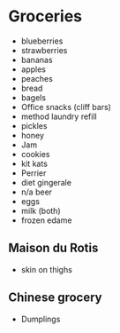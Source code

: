 # Groceries

- blueberries
- strawberries
- bananas
- apples
- peaches
- bread
- bagels
- Office snacks (cliff bars)
- method laundry refill
- pickles
- honey
- Jam
- cookies
- kit kats
- Perrier
- diet gingerale
- n/a beer
- eggs
- milk (both)
- frozen edame

## Maison du Rotis

- skin on thighs

## Chinese grocery

- Dumplings

